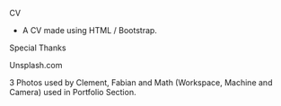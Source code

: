 CV

- A CV made using HTML / Bootstrap. 


Special Thanks

Unsplash.com

3 Photos used by Clement, Fabian and Math (Workspace, Machine and Camera)
used in Portfolio Section.
